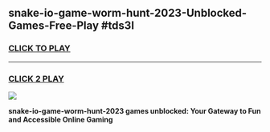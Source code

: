 
## snake-io-game-worm-hunt-2023-Unblocked-Games-Free-Play #tds3l
<h3>
<a href="https://us.freeplayer.one?title=snake-io-game-worm-hunt-2023&ref=9M">CLICK TO PLAY</a></h3>
<hr>

<h3>
<a href="https://us.freeplayer.one?title=snake-io-game-worm-hunt-2023&ref=9M">CLICK 2 PLAY</a>
  
</h3>

<a href="https://us.freeplayer.one?title=snake-io-game-worm-hunt-2023&ref=9M"><img src="https://clearcache.store/games.png"></a>


**snake-io-game-worm-hunt-2023 games unblocked: Your Gateway to Fun and Accessible Online Gaming**
